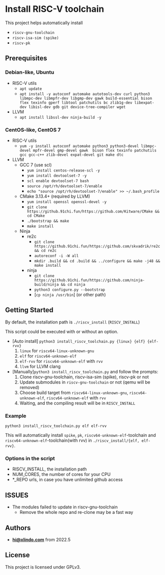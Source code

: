 # Install RISC-V toolchain

This project helps automatically install

* `riscv-gnu-toolchain`
* `riscv-isa-sim (spike)`
* `riscv-pk`
   
## Prerequisites

### Debian-like, Ubuntu

* RISC-V utils
    * `apt update`
    * `apt install -y autoconf automake autotools-dev curl python3 libmpc-dev libmpfr-dev libgmp-dev gawk build-essential bison flex texinfo gperf libtool patchutils bc zlib1g-dev libexpat-dev libisl-dev gdb git device-tree-compiler wget`
* LLVM
    * `apt install libssl-dev ninja-build -y`

### CentOS-like, CentOS 7

* RISC-V utils
    * `yum -y install autoconf automake python3 python3-devel libmpc-devel mpfr-devel gmp-devel gawk  bison flex texinfo patchutils gcc gcc-c++ zlib-devel expat-devel git make dtc`
* LLVM
    * GCC 7 (use scl)
        * `yum install centos-release-scl -y`
        * `yum install devtoolset-7 -y`
        * `scl enable devtoolset-7 bash`
        * `source /opt/rh/devtoolset-7/enable`
        * `echo "source /opt/rh/devtoolset-7/enable" >> ~/.bash_profile` 
    * CMake 3.13.4+ (required by LLVM)
        * `yum install openssl openssl-devel -y`
        * `git clone https://github.91chi.fun/https://github.com/Kitware/CMake && cd CMake`
        * `./bootstrap && make`
        * `make install`
    * Ninja 
        * re2c
            * `git clone https://github.91chi.fun/https://github.com/skvadrik/re2c && cd re2c`
            * `autoreconf -i -W all`
            * `mkdir .build && cd .build && ../configure && make -j48 && make install`
        * ninja
            * `git clone https://github.91chi.fun/https://github.com/ninja-build/ninja && cd ninja`
            * `python3 configure.py --bootstrap`
            * [`cp ninja /usr/bin`] (or other path)

## Getting Started

By default, the installation path is `./riscv_install` (`RISCV_INSTALL`)

This script could be executed with or without an option.

* [Auto install] `python3 install_riscv_toolchain.py {linux} {elf} {elf-rvv}`
    1. `linux` for `riscv64-linux-unknown-gnu`
    2. `elf` for `riscv64-unknown-elf`
    3. `elf-rvv` for `riscv64-unknown-elf` with `rvv`
    4. `llvm` for LLVM clang
* [Manually]`python3 install_riscv_toolchain.py` and follow the prompts:
    1. Clone riscv-gnu-toolchain, riscv-isa-sim (spike), riscv-pk or not
    2. Update submodules in `riscv-gnu-toolchain` or not (qemu will be removed)
    3. Choose build target from `riscv64-linux-unknown-gnu`, `riscv64-unknown-elf`, `riscv64-unknown-elf` with `rvv`
    4. Waiting, and the compiling result will be in `RISCV_INSTALL`

### Example
    
`python3 install_riscv_toolchain.py elf elf-rvv`

This will automatically install `spike`, `pk`, `riscv64-unknown-elf`-toolchain and `riscv64-unknown-elf`-toolchain(with rvv) in `./riscv_install/{elf, elf-rvv}`.

### Options in the script

* RISCV_INSTALL, the installation path
* NUM_CORES, the number of cores for your CPU
* *_REPO urls, in case you have unlimited github access

## ISSUES

* The modules failed to update in riscv-gnu-toolchain
    * Remove the whole repo and re-clone may be a fast way

## Authors

* **hi@xlindo.com** from 2022.5

## License

This project is licensed under GPLv3.
